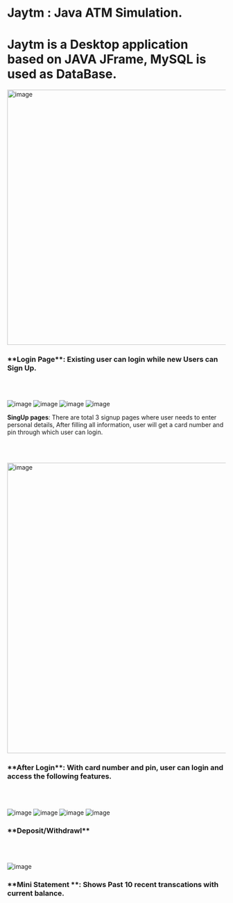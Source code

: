 # Jaytm : Java ATM Simulation.

<h1>Jaytm is a Desktop application based on JAVA JFrame, MySQL is used as DataBase.</h1>

<img width="587" alt="image" src="https://github.com/nile-ore/Jaytm/assets/75321127/fb736b5d-1111-4e00-b446-9a5c2d57514f">

<h3> **Login Page**: Existing user can login while new Users can Sign Up. </h3>

<br><br>

![image](https://github.com/nile-ore/Jaytm/assets/75321127/0af4b25d-c343-45f6-b4c3-4036d16a2897)
![image](https://github.com/nile-ore/Jaytm/assets/75321127/ef789131-f414-4d07-b168-eb8e03692ced)
![image](https://github.com/nile-ore/Jaytm/assets/75321127/1c8e3976-2dde-40f2-83d8-f4ca9ffe78e5)
![image](https://github.com/nile-ore/Jaytm/assets/75321127/5caba6ac-9d67-4c42-b965-b46e0ac84ada)


**SingUp pages**: There are total 3 signup pages where user needs to enter personal details, After filling all information, user will get a card number and pin through which user can login.

<br><br>

<img width="668" alt="image" src="https://github.com/nile-ore/Jaytm/assets/75321127/8f73b0e6-88a1-446a-aec2-4d858a4d23c4">

<h3> **After Login**: With card number and pin, user can login and access the following features.</h3>

<br><br>

![image](https://github.com/nile-ore/Jaytm/assets/75321127/c5c243f7-ebe3-4556-ab07-2bd99c095351)
![image](https://github.com/nile-ore/Jaytm/assets/75321127/2b2c51d0-5e75-497e-b1d6-6e404518980d)
![image](https://github.com/nile-ore/Jaytm/assets/75321127/5ccf7305-0cf3-4318-a307-c931de084a25)
![image](https://github.com/nile-ore/Jaytm/assets/75321127/81ffc885-0419-4780-a02f-de428706ccce)
<h3> **Deposit/Withdrawl**</h3>

<br><br>

![image](https://github.com/nile-ore/Jaytm/assets/75321127/3f47be91-aef4-4121-b6f7-2dd2acbf1cbe)

<h3>**Mini Statement **: Shows Past 10 recent transcations with current balance. </h3>




